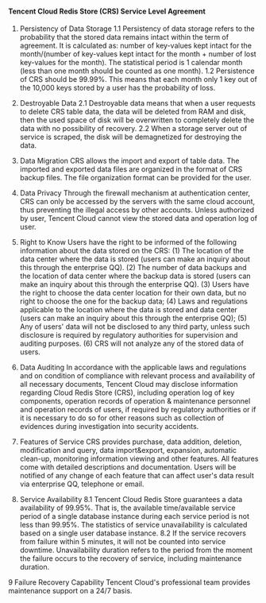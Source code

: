 #### Tencent Cloud Redis Store (CRS) Service Level Agreement

1. Persistency of Data Storage
1.1 Persistency of data storage refers to the probability that the stored data remains intact within the term of agreement. It is calculated as: number of key-values kept intact for the month/(number of key-values kept intact for the month + number of lost key-values for the month). The statistical period is 1 calendar month (less than one month should be counted as one month).
1.2 Persistence of CRS should be 99.99%. This means that each month only 1 key out of the 10,000 keys stored by a user has the probability of loss.

2. Destroyable Data
2.1 Destroyable data means that when a user requests to delete CRS table data, the data will be deleted from RAM and disk, then the used space of disk will be overwritten to completely delete the data with no possibility of recovery.
2.2 When a storage server out of service is scraped, the disk will be demagnetized for destroying the data.

3. Data Migration
CRS allows the import and export of table data. The imported and exported data files are organized in the format of CRS backup files. The file organization format can be provided for the user.

4. Data Privacy
Through the firewall mechanism at authentication center, CRS can only be accessed by the servers with the same cloud account, thus preventing the illegal access by other accounts. Unless authorized by user, Tencent Cloud cannot view the stored data and operation log of user.


5. Right to Know
Users have the right to be informed of the following information about the data stored on the CRS:
(1) The location of the data center where the data is stored (users can make an inquiry about this through the enterprise QQ).
(2) The number of data backups and the location of data center where the backup data is stored (users can make an inquiry about this through the enterprise QQ).
(3) Users have the right to choose the data center location for their own data, but no right to choose the one for the backup data;
(4) Laws and regulations applicable to the location where the data is stored and data center (users can make an inquiry about this through the enterprise QQ);
(5) Any of users' data will not be disclosed to any third party, unless such disclosure is required by regulatory authorities for supervision and auditing purposes.
(6) CRS will not analyze any of the stored data of users.

6. Data Auditing
In accordance with the applicable laws and regulations and on condition of compliance with relevant process and availability of all necessary documents, Tencent Cloud may disclose information regarding Cloud Redis Store (CRS), including operation log of key components, operation records of operation & maintenance personnel and operation records of users, if required by regulatory authorities or if it is necessary to do so for other reasons such as collection of evidences during investigation into security accidents.

7. Features of Service
CRS provides purchase, data addition, deletion, modification and query, data import&export, expansion, automatic clean-up, monitoring information viewing and other features. All features come with detailed descriptions and documentation. Users will be notified of any change of each feature that can affect user's data result via enterprise QQ, telephone or email.

8. Service Availability
8.1 Tencent Cloud Redis Store guarantees a data availability of 99.95%. That is, the available time/available service period of a single database instance during each service period is not less than 99.95%. The statistics of service unavailability is calculated based on a single user database instance.
8.2 If the service recovers from failure within 5 minutes, it will not be counted into service downtime. Unavailability duration refers to the period from the moment the failure occurs to the recovery of service, including maintenance duration.

9 Failure Recovery Capability
Tencent Cloud's professional team provides maintenance support on a 24/7 basis.
